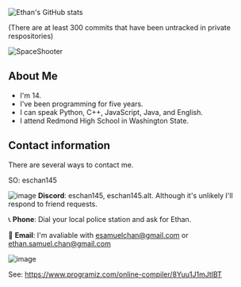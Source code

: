 ![Ethan's GitHub stats](https://github-readme-stats.vercel.app/api?username=eschan145&show_icons=true&theme=responsive)

(There are at least 300 commits that have been untracked in private respositories)

![SpaceShooter](https://api.githubtrends.io/user/svg/eschan145/repos?time_range=one_year&include_private=True&group=other&loc_metric=changed&theme=classic)

## About Me

* I'm 14.
* I've been programming for five years.
* I can speak Python, C++, JavaScript, Java, and English.
* I attend Redmond High School in Washington State.

## Contact information

There are several ways to contact me.

SO: eschan145

![image](https://github.com/user-attachments/assets/7e36cf58-2076-48a4-8013-4bccb44ba00c) **Discord**: eschan145, eschan145.alt. Although it's unlikely I'll respond to friend requests.

📞 **Phone**: Dial your local police station and ask for Ethan.

📧 **Email**: I'm avaliable with [esamuelchan@gmail.com](esamuelchan@gmail.com) or [ethan.samuel.chan@gmail.com](ethan.samuel.chan@gmail.com)

![image](https://github.com/user-attachments/assets/454761a9-462b-4607-bcf5-aaa184e26b31)

See: https://www.programiz.com/online-compiler/8Yuu1J1mJtIBT
